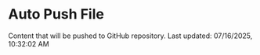 # Auto Push File

Content that will be pushed to GitHub repository.
Last updated: 07/16/2025, 10:32:02 AM